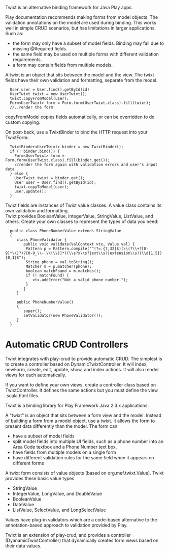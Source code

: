 
Twixt is an alternative binding framework for Java Play apps.

Play documentation recommends making forms from model objects.  The validation annotations on the model are used
during binding.  This works well in simple CRUD scenarios, but has limitations in larger applications.  Such as:

   * the form may only have a subset of model fields.  Binding may fail due to missing @Required fields.
   * the same field may be used on multiple forms with different validation requirements.
   * a form may contain fields from multiple models.

A twixt is an object that sits between the model and the view.  The twixt fields have their own validation and formatting, separate
 from the model.

      User user = User.find().getById(id)
      UserTwixt twixt = new UserTwixt();
      twixt.copyFromModel(user);
      Form<UserTwixt> form = Form.form(UserTwixt.class).fill(twixt);
      //..render the form

copyFromModel copies fields automatically, or can be overridden to do custom copying.

On post-back, use a TwixtBinder to bind the HTTP request into your TwixtForm:

      TwixtBinder<UsreTwixt> binder = new TwixtBinder();
      if (! binder.bind()) {
        Form<UserTwixt> form = Form.form(UserTwixt.class).fill(binder.get());
        //render the form again with validation errors and user's input data
      } else {
        UserTwixt twixt = binder.get();
        User user = User.find().getById(id);
        twixt.copyToModel(user);
        user.update();
      }

 Twixt fields are instances of Twixt value classes.  A value class contains its own validation and formatting.  
 Twixt provides BooleanValue, IntegerValue, StringValue, ListValue, and others.
 Create your own classes to represent the types of data you need:

	  public class PhoneNumberValue extends StringValue
	  {
		 class PhoneValidator {
			public void validate(ValContext vtx, Value val) {
			 Pattern p = Pattern.compile("^(?=.{7,32}$)(\\(?\\+?[0-9]*\\)?)?[0-9_\\- \\(\\)]*((\\s?x\\s?|ext\\s?|extension\\s?)\\d{1,5}){0,1}$");  
			 String phone = val.toString();
			 Matcher m = p.matcher(phone);
			 boolean matchFound = m.matches();
			 if (! matchFound) {
				vtx.addError("Not a valid phone number.");
			 }
			}
		 }

		 public PhoneNumberValue()
		 {
			super();
			setValidator(new PhoneValidator());
		 }
	  }

# Automatic CRUD Controllers
Twixt integrates with play-crud to provide automatic CRUD.  The simplest is to create a controller based
on DynamicTwixtController. It will index, newForm, create, edit, update, show, and index actions. It will also render
views for each automatically.

If you want to define your own views, create a controller class based on TwixtController. It defines the same actions but
you must define the view .scala.html files.


   
   
   
   
   
   
   
   
   
   
   
   
   
   
   
   

Twixt is a binding library for Play Framework Java 2.3.x applications.

A "twixt" is an object that sits between a form view and the model.  Instead of building a form from a model object, use a twixt.
It allows the form to present data differently than the model.  The form can:

 * have a subset of model fields
 * split model fields into multiple UI fields, such as a phone number into an Area Code textbox and a Phone Number text box.
 * have fields from multiple models on a single form
 * have different validation rules for the same field when it appears on different forms

A twixt form consists of value objects (based on org.mef.twixt.Value).  Twixt provides these basic value types

 * StringValue
 * IntegerValue, LongValue, and DoubleValue
 * BooleanValue
 * DateValue
 * ListValue, SelectValue, and LongSelectValue

Values have plug-in validators which are a code-based alternative to the annotation-based approach to validation provided by Play.
 
Twixt is an extension of play-crud, and provides a controller (DyanamicTwixtController) that dynamically creates form views based on their
data values.